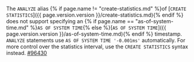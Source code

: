 The `ANALYZE` alias {% if page.name != "create-statistics.md" %}of [`CREATE STATISTICS`]({{ page.version.version }}/create-statistics.md){% endif %} does not support specifying an {% if page.name == "as-of-system-time.md" %}`AS OF SYSTEM TIME`{% else %}[`AS OF SYSTEM TIME`]({{ page.version.version }}/as-of-system-time.md){% endif %} timestamp. `ANALYZE` statements use `AS OF SYSTEM TIME '-0.001ms'` automatically. For more control over the statistics interval, use the `CREATE STATISTICS` syntax instead. [#96430](https://github.com/cockroachdb/cockroach/issues/96430)